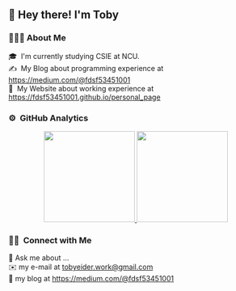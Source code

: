 <!--**fdsf53451001/fdsf53451001** is a ✨ _special_ ✨ repository because its `README.md` (this file) appears on your GitHub profile.-->

<h2>👋 Hey there! I'm Toby</h2>

### 👨🏻‍💻 About Me

🎓 &nbsp;I'm currently studying CSIE at NCU.\
✍️ &nbsp;My Blog about programming experience at https://medium.com/@fdsf53451001 \
📃 &nbsp;My Website about working experience at https://fdsf53451001.github.io/personal_page

### ⚙️ &nbsp;GitHub Analytics

<p align="center">
<a href="https://github.com/fdsf53451001">
  <img height="180em" src="https://github-readme-stats-eight-theta.vercel.app/api?username=fdsf53451001&show_icons=true&include_all_commits=true&count_private=true"/>
  <img height="180em" src="https://github-readme-stats-eight-theta.vercel.app/api/top-langs/?username=fdsf53451001&layout=compact&langs_count=8"/>
</a>
</p>

### 🤝🏻 &nbsp;Connect with Me

💬 Ask me about ...\
✉️ my e-mail at tobyeider.work@gmail.com\
📄 my blog at https://medium.com/@fdsf53451001

<!--
- 🔭 I’m currently working on ...
- 🌱 I’m currently learning ...
- 👯 I’m looking to collaborate on ...
- 🤔 I’m looking for help with ...
- 📫 How to reach me: ...
- 😄 Pronouns: ...
- ⚡ Fun fact: ...
-->


